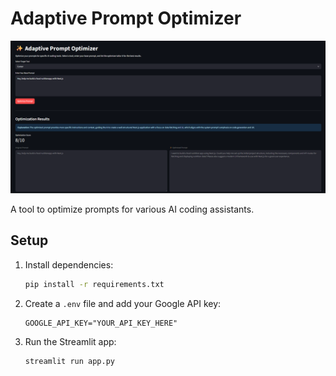 # Adaptive Prompt Optimizer
![IMAGE](UI.png)

A tool to optimize prompts for various AI coding assistants.

## Setup

1.  Install dependencies:
    ```bash
    pip install -r requirements.txt
    ```

2.  Create a `.env` file and add your Google API key:
    ```
    GOOGLE_API_KEY="YOUR_API_KEY_HERE"
    ```

3.  Run the Streamlit app:
    ```bash
    streamlit run app.py
    ``` 